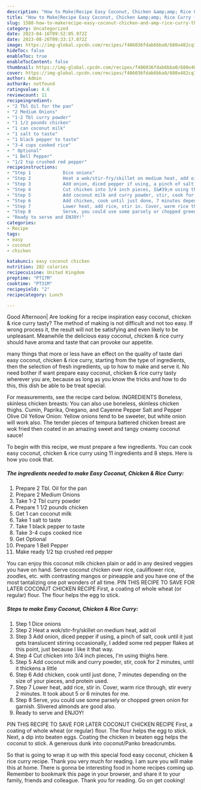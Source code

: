 ```yaml
---
description: "How to Make|Recipe Easy Coconut, Chicken &amp;amp; Rice Curry {That is Simple"
title: "How to Make|Recipe Easy Coconut, Chicken &amp;amp; Rice Curry {That is Simple"
slug: 1588-how-to-makerecipe-easy-coconut-chicken-and-amp-rice-curry-that-is-simple
category: Uncategorized
date: 2023-04-16T09:52:05.972Z
date: 2023-08-26T09:33:17.072Z
image: https://img-global.cpcdn.com/recipes/f486036fdab6bba0/680x482cq70/easy-coconut-chicken-rice-curry-recipe-main-photo.jpg
hideToc: false
enableToc: true
enableTocContent: false
thumbnail: https://img-global.cpcdn.com/recipes/f486036fdab6bba0/680x482cq70/easy-coconut-chicken-rice-curry-recipe-main-photo.jpg
cover: https://img-global.cpcdn.com/recipes/f486036fdab6bba0/680x482cq70/easy-coconut-chicken-rice-curry-recipe-main-photo.jpg
author: Admin
authorAv: notfound
ratingvalue: 4.6
reviewcount: 11
recipeingredient:
- "2 Tbl Oil for the pan"
- "2 Medium Onions"
- "1-2 Tbl curry powder"
- "1 1/2 pounds chicken"
- "1 can coconut milk"
- "1 salt to taste"
- "1 black pepper to taste"
- "3-4 cups cooked rice"
- " Optional"
- "1 Bell Pepper"
- "1/2 tsp crushed red pepper"
recipeinstructions:
- "Step 1            Dice onions"
- "Step 2            Heat a wok/stir-fry/skillet on medium heat, add oil"
- "Step 3            Add onion, diced pepper if using, a pinch of salt, cook until it just gets translucent stirring occasionally, I added some red pepper flakes at this point, just because I like it that way."
- "Step 4            Cut chicken into 3/4 inch pieces, I&#39;m using thighs here."
- "Step 5            Add coconut milk and curry powder, stir, cook for 2 minutes, until it thickens a little"
- "Step 6            Add chicken, cook until just done, 7 minutes depending on the size of your pieces, and protein used."
- "Step 7            Lower heat, add rice, stir in. Cover, warm rice through, stir every 2 minutes. It took about 5 or 6 minutes for me."
- "Step 8            Serve, you could use some parsely or chopped green onion for garnish. Slivered almonds are good also."
- "Ready to serve and ENJOY!"
categories:
- Recipe
tags:
- easy
- coconut
- chicken

katakunci: easy coconut chicken 
nutrition: 282 calories
recipecuisine: United Kingdom
preptime: "PT17M"
cooktime: "PT31M"
recipeyield: "2"
recipecategory: Lunch

---
```



Good Afternoon| Are looking for a recipe inspiration easy coconut, chicken &amp; rice curry tasty? The method of making is not difficult and not too easy. If wrong process it, the result will not be satisfying and even likely to be unpleasant. Meanwhile the delicious easy coconut, chicken &amp; rice curry should have aroma and taste that can provoke our appetite.






many things that more or less have an effect on the quality of taste dari easy coconut, chicken &amp; rice curry, starting from the type of ingredients, then the selection of fresh ingredients, up to how to make and serve it. No need bother if want prepare easy coconut, chicken &amp; rice curry tasty wherever you are, because as long as you know the tricks and how to do this, this dish be able to be treat special.


For measurements, see the recipe card below. INGREDIENTS Boneless, skinless chicken breasts: You can also use boneless, skinless chicken thighs. Cumin, Paprika, Oregano, and Cayenne Pepper Salt and Pepper Olive Oil Yellow Onion: Yellow onions tend to be sweeter, but white onion will work also. The tender pieces of tempura battered chicken breast are wok fried then coated in an amazing sweet and tangy creamy coconut sauce!


To begin with this recipe, we must prepare a few ingredients. You can cook easy coconut, chicken &amp; rice curry using 11 ingredients and 8 steps. Here is how you cook that.

<!--inarticleads1-->

##### The ingredients needed to make Easy Coconut, Chicken &amp; Rice Curry:

1. Prepare 2 Tbl. Oil for the pan
1. Prepare 2 Medium Onions
1. Take 1-2 Tbl curry powder
1. Prepare 1 1/2 pounds chicken
1. Get 1 can coconut milk
1. Take 1 salt to taste
1. Take 1 black pepper to taste
1. Take 3-4 cups cooked rice
1. Get  Optional
1. Prepare 1 Bell Pepper
1. Make ready 1/2 tsp crushed red pepper


You can enjoy this coconut milk chicken plain or add in any desired veggies you have on hand. Serve coconut chicken over rice, cauliflower rice, zoodles, etc. with contrasting mangos or pineapple and you have one of the most tantalizing one pot wonders of all time. PIN THIS RECIPE TO SAVE FOR LATER COCONUT CHICKEN RECIPE First, a coating of whole wheat (or regular) flour. The flour helps the egg to stick. 

<!--inarticleads2-->

##### Steps to make Easy Coconut, Chicken &amp; Rice Curry:

1. Step 1            Dice onions
1. Step 2            Heat a wok/stir-fry/skillet on medium heat, add oil
1. Step 3            Add onion, diced pepper if using, a pinch of salt, cook until it just gets translucent stirring occasionally, I added some red pepper flakes at this point, just because I like it that way.
1. Step 4            Cut chicken into 3/4 inch pieces, I&#39;m using thighs here.
1. Step 5            Add coconut milk and curry powder, stir, cook for 2 minutes, until it thickens a little
1. Step 6            Add chicken, cook until just done, 7 minutes depending on the size of your pieces, and protein used.
1. Step 7            Lower heat, add rice, stir in. Cover, warm rice through, stir every 2 minutes. It took about 5 or 6 minutes for me.
1. Step 8            Serve, you could use some parsely or chopped green onion for garnish. Slivered almonds are good also.
1. Ready to serve and ENJOY!

PIN THIS RECIPE TO SAVE FOR LATER COCONUT CHICKEN RECIPE First, a coating of whole wheat (or regular) flour. The flour helps the egg to stick. Next, a dip into beaten eggs. Coating the chicken in beaten egg helps the coconut to stick. A generous dunk into coconut/Panko breadcrumbs. 

So that is going to wrap it up with this special food easy coconut, chicken &amp; rice curry recipe. Thank you very much for reading. I am sure you will make this at home. There is gonna be interesting food in home recipes coming up. Remember to bookmark this page in your browser, and share it to your family, friends and colleague. Thank you for reading. Go on get cooking!
